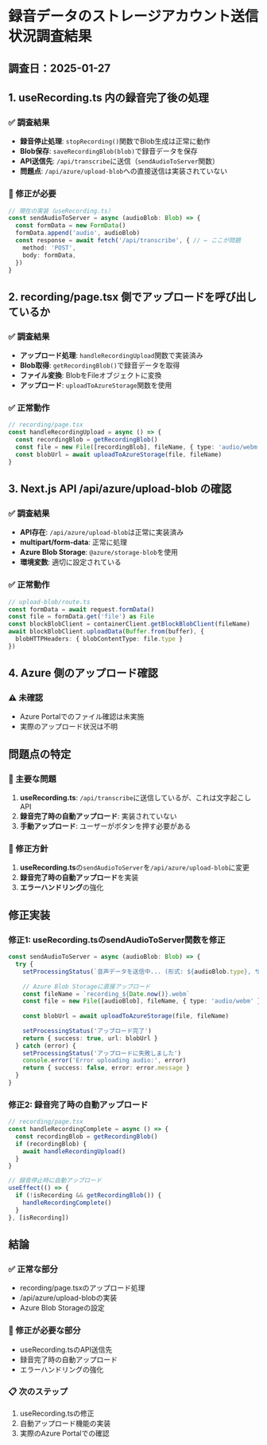 # 録音データのストレージアカウント送信状況調査結果

## 調査日：2025-01-27

## 1. useRecording.ts 内の録音完了後の処理

### ✅ 調査結果
- **録音停止処理**: `stopRecording()`関数でBlob生成は正常に動作
- **Blob保存**: `saveRecordingBlob(blob)`で録音データを保存
- **API送信先**: `/api/transcribe`に送信（`sendAudioToServer`関数）
- **問題点**: `/api/azure/upload-blob`への直接送信は実装されていない

### 🔧 修正が必要
```typescript
// 現在の実装（useRecording.ts）
const sendAudioToServer = async (audioBlob: Blob) => {
  const formData = new FormData()
  formData.append('audio', audioBlob)
  const response = await fetch('/api/transcribe', { // ← ここが問題
    method: 'POST',
    body: formData,
  })
}
```

## 2. recording/page.tsx 側でアップロードを呼び出しているか

### ✅ 調査結果
- **アップロード処理**: `handleRecordingUpload`関数で実装済み
- **Blob取得**: `getRecordingBlob()`で録音データを取得
- **ファイル変換**: BlobをFileオブジェクトに変換
- **アップロード**: `uploadToAzureStorage`関数を使用

### ✅ 正常動作
```typescript
// recording/page.tsx
const handleRecordingUpload = async () => {
  const recordingBlob = getRecordingBlob()
  const file = new File([recordingBlob], fileName, { type: 'audio/webm' })
  const blobUrl = await uploadToAzureStorage(file, fileName)
}
```

## 3. Next.js API /api/azure/upload-blob の確認

### ✅ 調査結果
- **API存在**: `/api/azure/upload-blob`は正常に実装済み
- **multipart/form-data**: 正常に処理
- **Azure Blob Storage**: `@azure/storage-blob`を使用
- **環境変数**: 適切に設定されている

### ✅ 正常動作
```typescript
// upload-blob/route.ts
const formData = await request.formData()
const file = formData.get('file') as File
const blockBlobClient = containerClient.getBlockBlobClient(fileName)
await blockBlobClient.uploadData(Buffer.from(buffer), {
  blobHTTPHeaders: { blobContentType: file.type }
})
```

## 4. Azure 側のアップロード確認

### ⚠️ 未確認
- Azure Portalでのファイル確認は未実施
- 実際のアップロード状況は不明

## 問題点の特定

### 🚨 主要な問題
1. **useRecording.ts**: `/api/transcribe`に送信しているが、これは文字起こしAPI
2. **録音完了時の自動アップロード**: 実装されていない
3. **手動アップロード**: ユーザーがボタンを押す必要がある

### 🔧 修正方針
1. **useRecording.ts**の`sendAudioToServer`を`/api/azure/upload-blob`に変更
2. **録音完了時の自動アップロード**を実装
3. **エラーハンドリング**の強化

## 修正実装

### 修正1: useRecording.tsのsendAudioToServer関数を修正
```typescript
const sendAudioToServer = async (audioBlob: Blob) => {
  try {
    setProcessingStatus(`音声データを送信中... (形式: ${audioBlob.type}, サイズ: ${(audioBlob.size / 1024 / 1024).toFixed(2)}MB)`)
    
    // Azure Blob Storageに直接アップロード
    const fileName = `recording_${Date.now()}.webm`
    const file = new File([audioBlob], fileName, { type: 'audio/webm' })
    
    const blobUrl = await uploadToAzureStorage(file, fileName)
    
    setProcessingStatus('アップロード完了')
    return { success: true, url: blobUrl }
  } catch (error) {
    setProcessingStatus('アップロードに失敗しました')
    console.error('Error uploading audio:', error)
    return { success: false, error: error.message }
  }
}
```

### 修正2: 録音完了時の自動アップロード
```typescript
// recording/page.tsx
const handleRecordingComplete = async () => {
  const recordingBlob = getRecordingBlob()
  if (recordingBlob) {
    await handleRecordingUpload()
  }
}

// 録音停止時に自動アップロード
useEffect(() => {
  if (!isRecording && getRecordingBlob()) {
    handleRecordingComplete()
  }
}, [isRecording])
```

## 結論

### ✅ 正常な部分
- recording/page.tsxのアップロード処理
- /api/azure/upload-blobの実装
- Azure Blob Storageの設定

### 🚨 修正が必要な部分
- useRecording.tsのAPI送信先
- 録音完了時の自動アップロード
- エラーハンドリングの強化

### 📋 次のステップ
1. useRecording.tsの修正
2. 自動アップロード機能の実装
3. 実際のAzure Portalでの確認 